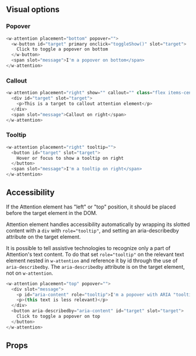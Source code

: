 ## Visual options

### Popover

```js
<w-attention placement="bottom" popover="">
  <w-button id="target" primary onclick="toggleShow()" slot="target">
    Click to toggle a popover on bottom
  </w-button>
  <span slot="message">I'm a popover on bottom</span>
</w-attention>
```

### Callout

```js
<w-attention placement="right" show="" callout="" class="flex items-center">
  <div id="target" slot="target">
    <p>This is a target to callout attention element</p>
  </div>
  <span slot="message">Callout on right</span>
</w-attention>
```

### Tooltip

```js
<w-attention placement="right" tooltip="">
  <button id="target" slot="target">
    Hover or focus to show a tooltip on right
  </button>
  <span slot="message">I'm a tooltip on right</span>
</w-attention>
```

## Accessibility
If the Attention element has "left" or "top" position, it should be placed before the target element in the DOM.

Attention element handles accessibility automatically by wrapping its slotted content with a `div` with `role="tooltip"`, and setting an aria-describedby attribute on the target element.

It is possible to tell assistive technologies to recognize only a part of Attention's text content. To do that set `role="tooltip"` on the relevant text element nested in `w-attention` and reference it by id through the use of `aria-describedby`. The `aria-describedby` attribute is on the target element, not on `w-attention`.

```js
<w-attention placement="top" popover="">
  <div slot="message">
    <p id="aria-content" role="tooltip">I'm a popover with ARIA "tooltip" role</p>
    <p>(this text is less relevant)</p>
  </div>
  <button aria-describedby="aria-content" id="target" slot="target">
    Click to toggle a popover on top
  </button>
</w-attention>
```

## Props

<api-table type="elements" component="Attention" />
